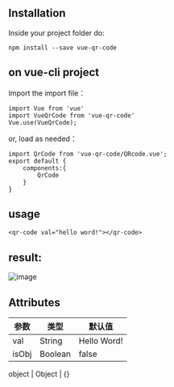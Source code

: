 Installation
---
Inside your project folder do:

    npm install --save vue-qr-code


on vue-cli project
---
Import the import file：

    import Vue from 'vue'
    import VueQrCode from 'vue-qr-code'
    Vue.use(VueQrCode);

or, load as needed：

    import QrCode from 'vue-qr-code/QRcode.vue';
    export default {
        components:{
            QrCode
        }
    }

usage
---
    <qr-code val="hello word!"></qr-code>
    
    
result:
---
![image](https://gitee.com/jaibin/image/raw/master/qrcode.png)

Attributes
---
参数 | 类型 | 默认值
---|---|---
val | String | Hello Word!
isObj | Boolean | false

object | Object | {}
